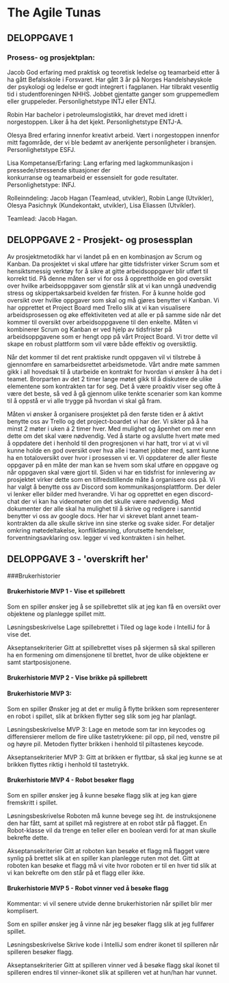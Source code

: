 # The Agile Tunas

## DELOPPGAVE 1

### Prosess- og prosjektplan:

Jacob
God  erfaring med praktisk og teoretisk ledelse og teamarbeid etter å ha gått Befalsskole i Forsvaret.
Har gått 3 år på Norges Handelshøyskole der psykologi og ledelse er  godt integrert i fagplanen. Har
tilbrakt	vesentlig tid i studentforeningen NHHS. Jobbet gjentatte ganger som  gruppemedlem eller gruppeleder.
Personlighetstype INTJ eller ENTJ.

Robin
Har bachelor i petroleumslogistikk, har drevet med idrett i norgestoppen. Liker å ha det kjekt. 
Personlighetstype ENTJ-A.

Olesya
Bred erfaring innenfor kreativt arbeid. Vært i norgestoppen innenfor mitt fagområde, der vi ble bedømt av anerkjente personligheter i bransjen.  
Personlighetstype ESFJ.

Lisa
Kompetanse/Erfaring: Lang erfaring med lagkommunikasjon i pressede/stressende situasjoner der        
konkurranse og teamarbeid er essensielt for gode resultater.
Personlighetstype: INFJ.

Rolleinndeling: Jacob Hagan (Teamlead, utvikler), Robin Lange (Utvikler), Olesya Pasichnyk (Kundekontakt, utvikler), Lisa Eliassen (Utvikler).

Teamlead: Jacob Hagan.

## DELOPPGAVE 2 - Prosjekt- og prosessplan

Av prosjektmetodikk har vi landet på en en kombinasjon av Scrum og Kanban. Da prosjektet vi skal utføre har gitte tidsfrister virker Scrum som et hensiktsmessig verktøy for å sikre at gitte arbeidsoppgaver blir utført til korrekt tid. På denne måten ser vi for oss å opprettholde en god oversikt over hvilke arbeidsoppgaver som gjenstår slik at vi kan unngå unødvendig stress og skippertaksarbeid kvelden før fristen. For å kunne holde god oversikt over hvilke oppgaver som skal og må gjøres benytter vi Kanban. Vi har opprettet et Project Board med Trello slik at vi kan visualisere arbeidsprosessen og øke effektiviteten ved at alle er på samme side når det kommer til oversikt over arbeidsoppgavene til den enkelte.
Måten vi kombinerer Scrum og Kanban er ved hjelp av tidsfrister på arbeidsoppgavene som er hengt opp på vårt Project Board. Vi tror dette vil skape en robust plattform som vil være både effektiv og oversiktlig.

Når det kommer til det rent praktiske rundt oppgaven vil vi tilstrebe å gjennomføre en samarbeidsrettet arbeidsmetode.
Vårt andre møte sammen gikk i all hovedsak til å utarbeide en kontrakt for hvordan vi ønsker å ha det i teamet. Brorparten av det 2 timer lange møtet gikk til å diskutere de ulike elementene som kontrakten tar for seg. Det å være proaktiv viser seg ofte å være det beste, så ved å gå gjennom ulike tenkte scenarier som kan komme til å oppstå er vi alle trygge på hvordan vi skal gå fram.

Måten vi ønsker å organisere prosjektet på den første tiden er å aktivt benytte oss av Trello og det project-boardet vi har der. Vi sikter på å ha minst 2 møter i uken á 2 timer hver. Med mulighet og åpenhet om mer enn dette om det skal være nødvendig. Ved å starte og avslutte hvert møte med å oppdatere det i henhold til den progresjonen vi har hatt, tror vi at vi vil kunne holde en god oversikt over hva alle i teamet jobber med, samt kunne ha en totaloversikt over hvor i prosessen vi er. Vi oppdaterer de aller fleste oppgaver på en måte der man kan se hvem som skal utføre en oppgave og når oppgaven skal være gjort til. Siden vi har en tidsfrist for innlevering av prosjektet virker dette som en tilfredstillende måte å organisere oss på.
Vi har valgt å benytte oss av Discord som kommunikasjonsplattform. Der deler vi lenker eller bilder med hverandre. Vi har og opprettet en egen discord-chat der vi kan ha videomøter om det skulle være nødvendig. Med dokumenter der alle skal ha mulighet til å skrive og redigere i sanntid benytter vi oss av google docs. Her har vi skrevet blant annet team-kontrakten da alle skulle skrive inn sine sterke og svake sider.
For detaljer omkring møtedeltakelse, konfliktløsning, uforutsette hendelser, forventningsavklaring osv. legger vi ved kontrakten i sin helhet.

## DELOPPGAVE 3 - 'overskrift her'



###Brukerhistorier

#### Brukerhistorie MVP 1 - Vise et spillebrett

Som en spiller 
ønsker jeg å se spillebrettet
slik at jeg kan få en oversikt over objektene og planlegge spillet mitt.

Løsningsbeskrivelse
Lage spillebrettet i Tiled og lage kode i IntelliJ for å vise det.

Akseptansekriterier
Gitt at spillebrettet vises på skjermen så skal 
spilleren ha en formening om dimensjonene til brettet,
hvor de ulike objektene er samt startposisjonene.

#### Brukerhistorie MVP 2 - Vise brikke på spillebrett


#### Brukerhistorie MVP 3:
Som en spiller
Ønsker jeg at det er mulig å flytte brikken som representerer en robot i spillet,
slik at brikken flytter seg slik som jeg har planlagt.

Løsningsbeskrivelse MVP 3:
Lage en metode som tar inn keycodes og differensierer mellom de fire ulike tastetrykkene: pil opp, pil ned, venstre pil og høyre pil.
Metoden flytter brikken i henhold til piltastenes keycode.

Akseptansekriterier MVP 3:
Gitt at brikken er flyttbar, så skal jeg kunne se at brikken flyttes riktig i henhold til tastetrykk.

#### Brukerhistorie MVP 4 - Robot besøker flagg

Som en spiller ønsker jeg å kunne besøke flagg slik at jeg kan gjøre fremskritt i spillet.

Løsningsbeskrivelse
Roboten må kunne bevege seg iht. de instruksjonene den har fått, samt at spillet må registrere at en robot står på flagget.
En Robot-klasse vil da trenge en teller eller en boolean verdi for at man skulle bekrefte dette.

Akseptansekriterier
Gitt at roboten kan besøke et flagg må flagget være synlig på brettet slik at en spiller kan planlegge ruten mot det. 
Gitt at roboten kan besøke et flagg må vi vite hvor roboten er til en hver tid slik at vi kan bekrefte om den står på et flagg eller ikke. 

#### Brukerhistorie MVP 5 - Robot vinner ved å besøke flagg
Kommentar: vi vil senere utvide denne brukerhistorien når spillet blir mer komplisert.

Som en spiller 
ønsker jeg å vinne når jeg besøker flagg
slik at jeg fullfører spillet.

Løsningsbeskrivelse
Skrive kode i IntelliJ som endrer ikonet til spilleren når spilleren besøker flagg.

Akseptansekriterier
Gitt at spilleren vinner ved å besøke flagg skal ikonet til spilleren endres
til vinner-ikonet slik at spilleren vet at hun/han har vunnet. 